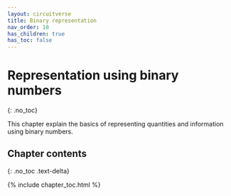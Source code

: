 ```yaml
---
layout: circuitverse
title: Binary representation
nav_order: 10
has_children: true
has_toc: false
---
```



# Representation using binary numbers
{: .no_toc}

This chapter explain the basics of representing quantities and information using binary numbers.


## Chapter contents
{: .no_toc .text-delta}

{% include chapter_toc.html %}
